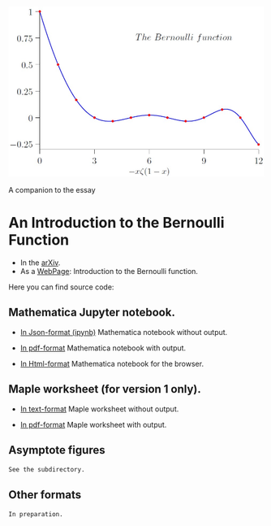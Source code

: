 <img src="https://github.com/PeterLuschny/BernoulliFunction/blob/master/Asymptote/TheBernoulliFunction.jpg">

A companion to the essay
# An Introduction to the Bernoulli Function

* In the [arXiv](https://arxiv.org/abs/2009.06743 "arXiv:2009.06743").
* As a [WebPage](http://luschny.de/math/zeta/BernoulliFunctionIntroduction.html): Introduction to the Bernoulli function.

Here you can find source code:

## Mathematica Jupyter notebook.

* [In Json-format (ipynb)](https://github.com/PeterLuschny/BernoulliFunction/tree/master/Mathematica/MathematicaBernoulliIntroduction.ipynb) Mathematica notebook without output.

* [In pdf-format](http://luschny.de/math/zeta/BernoulliFunctionNotebook.pdf) Mathematica notebook with output. 

* [In Html-format](http://luschny.de/math/zeta/BernoulliFunctionNotebook.html) Mathematica notebook for the browser.

## Maple worksheet (for version 1 only).

* [In text-format](https://github.com/PeterLuschny/BernoulliFunction/tree/master/Maple/MapleBernoulliIntroduction.txt) Maple worksheet without output.

 * [In pdf-format](http://luschny.de/math/zeta/MapleBernoulliIntroduction.pdf) Maple worksheet with output.


## Asymptote figures 
    See the subdirectory.

## Other formats
    In preparation.
